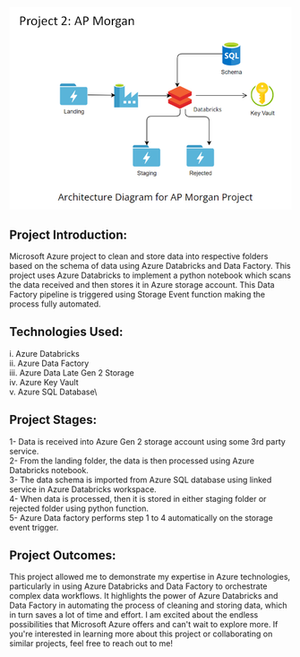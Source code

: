 ![Project Archiecture](ProjectArchiecture.PNG)
## Project Introduction:
Microsoft Azure project to clean and store data into respective folders based on the schema of data using Azure Databricks and Data Factory. This project uses Azure Databricks to implement a python notebook which scans the data received and then stores it in Azure storage account. This Data Factory pipeline is triggered using Storage Event function making the process fully automated.

## Technologies Used:
i.	Azure Databricks\
ii.	Azure Data Factory\
iii.	Azure Data Late Gen 2 Storage\
iv.	Azure Key Vault\
v.	Azure SQL Database\
## Project Stages:
1-	Data is received into Azure Gen 2 storage account using some 3rd party service.\
2-	From the landing folder, the data is then processed using Azure Databricks notebook.\
3-	The data schema is imported from Azure SQL database using linked service in Azure Databricks workspace.\
4-	When data is processed, then it is stored in either staging folder or rejected folder using python function.\
5-	Azure Data factory performs step 1 to 4 automatically on the storage event trigger.

## Project Outcomes:
This project allowed me to demonstrate my expertise in Azure technologies, particularly in using Azure Databricks and Data Factory to orchestrate complex data workflows. It highlights the power of Azure Databricks and Data Factory in automating the process of cleaning and storing data, which in turn saves a lot of time and effort. I am excited about the endless possibilities that Microsoft Azure offers and can't wait to explore more. If you're interested in learning more about this project or collaborating on similar projects, feel free to reach out to me!
